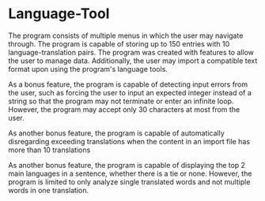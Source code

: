 # Language-Tool

The program consists of multiple menus in which the user may navigate through.
The program is capable of storing up to 150 entries with 10 language-translation pairs.
The program was created with features to allow the user to manage data.
Additionally, the user may import a compatible text format upon using
the program's language tools. 

As a bonus feature, the program is capable of detecting input errors from the user,
such as forcing the user to input an expected integer instead of a string
so that the program may not terminate or enter an infinite loop. 
However, the program may accept only 30 characters at most from the user.

As another bonus feature, the program is capable of automatically
disregarding exceeding translations when the content in an import file
has more than 10 translations

As another bonus feature, the program is capable of displaying
the top 2 main languages in a sentence, whether there is a tie or none.
However, the program is limited to only analyze single translated words
and not multiple words in one translation.
